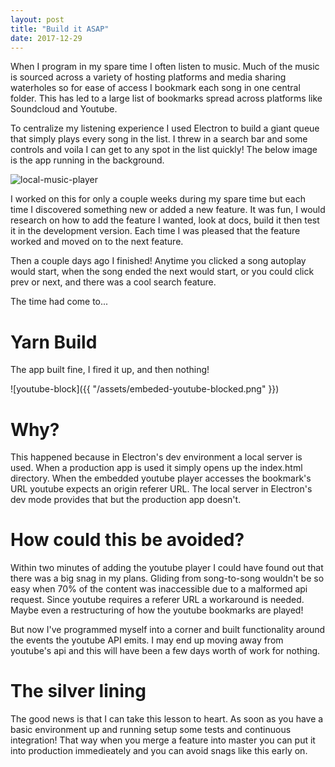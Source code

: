 ```yaml
---
layout: post
title: "Build it ASAP"
date: 2017-12-29
---
```


When I program in my spare time I often listen to music.  Much of the music is sourced across a variety of hosting platforms and media sharing waterholes so for ease of access I bookmark each song in one central folder.  This has led to a large list of bookmarks spread across platforms like Soundcloud and Youtube.

To centralize my listening experience I used Electron to build a giant queue that simply plays every song in the list.  I threw in a search bar and some controls and voila I can get to any spot in the list quickly!  The below image is the app running in the background.

![local-music-player]("/images/local-music-player-working.png")

I worked on this for only a couple weeks during my spare time but each time I discovered something new or added a new feature.  It was fun, I would research on how to add the feature I wanted, look at docs, build it then test it in the development version.  Each time I was pleased that the feature worked and moved on to the next feature.

Then a couple days ago I finished!  Anytime you clicked a song autoplay would start, when the song ended the next would start, or you could click prev or next, and there was a cool search feature.

The time had come to...

# Yarn Build

The app built fine, I fired it up, and then nothing!

![youtube-block]({{ "/assets/embeded-youtube-blocked.png" }})

# Why?

This happened because in Electron's dev environment a local server is used.  When a production app is used it simply opens up the index.html directory.  When the embedded youtube player accesses the bookmark's URL youtube expects an origin referer URL.  The local server in Electron's dev mode provides that but the production app doesn't.

# How could this be avoided?

Within two minutes of adding the youtube player I could have found out that there was a big snag in my plans.  Gliding from song-to-song wouldn't be so easy when 70% of the content was inaccessible due to a malformed api request.  Since youtube requires a referer URL a workaround is needed.  Maybe even a restructuring of how the youtube bookmarks are played!

But now I've programmed myself into a corner and built functionality around the events the youtube API emits.  I may end up moving away from youtube's api and this will have been a few days worth of work for nothing.

# The silver lining
The good news is that I can take this lesson to heart.  As soon as you have a basic environment up and running setup some tests and continuous integration!  That way when you merge a feature into master you can put it into production immedieately and you can avoid snags like this early on.